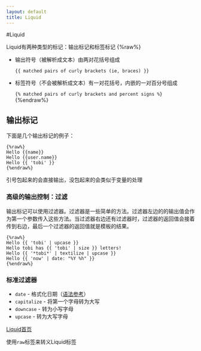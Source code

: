 ```yaml
---
layout: default
title: Liquid
---
```

#Liquid

Liquid有两种类型的标记：输出标记和标签标记
{%raw%}
* 输出符号（被解析成文本）由两对花括号组成

    `{{ matched pairs of curly brackets (ie, braces) }}`
* 标签符号（不会被解析成文本）有一对花括号，内嵌的一对百分号组成

    `{% matched pairs of curly brackets and percent signs %}`
{%endraw%}

## 输出标记
下面是几个输出标记的例子：

    {%raw%}
    Hello {{name}}
    Hello {{user.name}}
    Hello {{ 'tobi' }}
    {%endraw%}

引号包起来的会直接输出，没包起来的会类似于变量的处理

### 高级的输出控制：过滤
输出标记可以使用过滤器。过滤器是一些简单的方法。过滤器左边的的输出值会作为第一个参数传入这些方法。当过滤器右边还有过滤器时，过滤器的返回值会接着传到右边，最后一个过滤器的返回值就是模板的结果。

    {%raw%}
    Hello {{ 'tobi' | upcase }}
    Hello tobi has {{ 'tobi' | size }} letters!
    Hello {{ '*tobi*' | textilize | upcase }}
    Hello {{ 'now' | date: "%Y %h" }}
    {%endraw%}

### 标准过滤器
* `date`  - 格式化日期（[语法参考](http://docs.shopify.com/themes/liquid-documentation/filters/additional-filters#date)）
* `capitalize` - 将第一个字母转为大写
* `downcase` - 转为小写字母
* `upcase` - 转为大写字母


[Liquid首页](http://liquidmarkup.org/)

使用`raw`标签来转义Liquid标签






